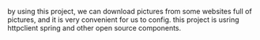 by using this project, we can download pictures from some websites full of pictures, and it is very convenient for us to config. this project is usring httpclient spring and other open source components.
